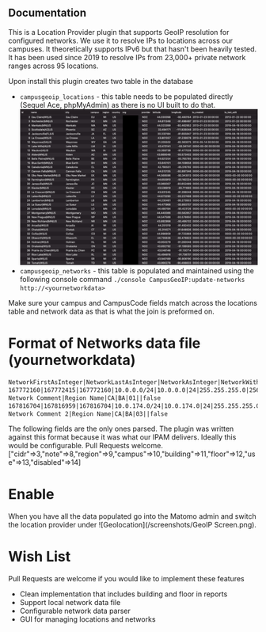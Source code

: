 ## Documentation

This is a Location Provider plugin that supports GeoIP resolution for configured networks. We use it to resolve IPs to locations across our campuses. It theoretically supports IPv6 but that hasn't been heavily tested. It has been used since 2019 to resolve IPs from 23,000+ private network ranges across 95 locations.

Upon install this plugin creates two table in the database 
* ```campusgeoip_locations``` - this table needs to be populated directly (Sequel Ace, phpMyAdmin) as there is no UI built to do that. ![Locations Table](/screenshots/locations.png)
* ```campusgeoip_networks``` - this table is populated and maintained using the following console command  ```./console CampusGeoIP:update-networks http://<yournetworkdata>```


Make sure your campus and CampusCode fields match across the locations table and network data as that is what the join is preformed on.

# Format of Networks data file (yournetworkdata)

```
NetworkFirstAsInteger|NetworkLastAsInteger|NetworkAsInteger|NetworkWithCIDR|NetworkAddress|NetworkCIDR|NetworkMask|NetworkHostCount|NetworkComment|Region|CampusCode|BuildingCode|FloorCode|Use|Disabled
167772160|167772415|167772160|10.0.0.0/24|10.0.0.0|24|255.255.255.0|256|My Network Comment|Region Name|CA|BA|01||false
167816704|167816959|167816704|10.0.174.0/24|10.0.174.0|24|255.255.255.0|256|My Network Comment 2|Region Name|CA|BA|03||false
```

The following fields are the only ones parsed. The plugin was written against this format because it was what our IPAM delivers. Ideally this would be configurable. Pull Requests welcome.
["cidr"=>3,"note"=>8,"region"=>9,"campus"=>10,"building"=>11,"floor"=>12,"use"=>13,"disabled"=>14]

# Enable
When you have all the data populated go into the Matomo admin and switch the location provider under ![Geolocation](/screenshots/GeoIP Screen.png).

# Wish List
Pull Requests are welcome if you would like to implement these features
* Clean implementation that includes building and floor in reports
* Support local network data file
* Configurable network data parser
* GUI for managing locations and networks
